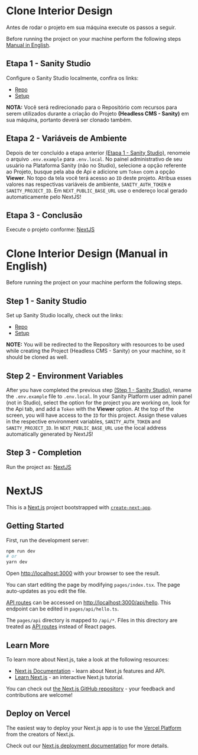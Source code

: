 # Clone Interior Design

Antes de rodar o projeto em sua máquina execute os passos a seguir.

Before running the project on your machine perform the following steps [Manual in English](#clone-interior-design-manual-in-english).

## Etapa 1 - Sanity Studio
Configure o Sanity Studio localmente, confira os links:
* [Repo](https://github.com/vini-cabral/clone-interior-design-sanity)
* [Setup](https://github.com/vini-cabral/clone-interior-design-sanity#fluxo-de-instala%C3%A7%C3%A3ouso-do-sanity-studio-sanity-studio-v2)

__NOTA:__ Você será redirecionado para o Repositório com recursos para serem utilizados durante a criação do Projeto __(Headless CMS - Sanity)__ em sua máquina, portanto deverá ser clonado também.

## Etapa 2 - Variáveis de Ambiente
Depois de ter concluído a etapa anterior [(Etapa 1 - Sanity Studio)](#etapa-1---sanity-studio), renomeie o arquivo `.env.example` para `.env.local`. No painel administrativo de seu usuário na Plataforma Sanity (não no Studio), selecione a opção referente ao Projeto, busque pela aba de Api e adicione um `Token` com a opção __Viewer__. No topo da tela você terá acesso ao `ID` deste projeto. Atribua esses valores nas respectivas variáveis de ambiente, `SANITY_AUTH_TOKEN` e `SANITY_PROJECT_ID`. Em `NEXT_PUBLIC_BASE_URL` use o endereço local gerado automaticamente pelo NextJS!

## Etapa 3 - Conclusão
Execute o projeto conforme: [NextJS](#nextjs)

# Clone Interior Design (Manual in English)

Before running the project on your machine perform the following steps.

## Step 1 - Sanity Studio
Set up Sanity Studio locally, check out the links:
* [Repo](https://github.com/vini-cabral/clone-interior-design-sanity)
* [Setup](https://github.com/vini-cabral/clone-interior-design-sanity#sanity-studio-installation-and-use-manual-sanity-studio-v2)

__NOTE:__ You will be redirected to the Repository with resources to be used while creating the Project (Headless CMS - Sanity) on your machine, so it should be cloned as well.

## Step 2 - Environment Variables
After you have completed the previous step [(Step 1 - Sanity Studio)](#step-1---sanity-studio), rename the `.env.example` file to `.env.local`. In your Sanity Platform user admin panel (not in Studio), select the option for the project you are working on, look for the Api tab, and add a `Token` with the __Viewer__ option. At the top of the screen, you will have access to the `ID` for this project. Assign these values in the respective environment variables, `SANITY_AUTH_TOKEN` and `SANITY_PROJECT_ID`. In `NEXT_PUBLIC_BASE_URL` use the local address automatically generated by NextJS!

## Step 3 - Completion
Run the project as: [NextJS](#nextjs)

# NextJS

This is a [Next.js](https://nextjs.org/) project bootstrapped with [`create-next-app`](https://github.com/vercel/next.js/tree/canary/packages/create-next-app).

## Getting Started

First, run the development server:

```bash
npm run dev
# or
yarn dev
```

Open [http://localhost:3000](http://localhost:3000) with your browser to see the result.

You can start editing the page by modifying `pages/index.tsx`. The page auto-updates as you edit the file.

[API routes](https://nextjs.org/docs/api-routes/introduction) can be accessed on [http://localhost:3000/api/hello](http://localhost:3000/api/hello). This endpoint can be edited in `pages/api/hello.ts`.

The `pages/api` directory is mapped to `/api/*`. Files in this directory are treated as [API routes](https://nextjs.org/docs/api-routes/introduction) instead of React pages.

## Learn More

To learn more about Next.js, take a look at the following resources:

- [Next.js Documentation](https://nextjs.org/docs) - learn about Next.js features and API.
- [Learn Next.js](https://nextjs.org/learn) - an interactive Next.js tutorial.

You can check out [the Next.js GitHub repository](https://github.com/vercel/next.js/) - your feedback and contributions are welcome!

## Deploy on Vercel

The easiest way to deploy your Next.js app is to use the [Vercel Platform](https://vercel.com/new?utm_medium=default-template&filter=next.js&utm_source=create-next-app&utm_campaign=create-next-app-readme) from the creators of Next.js.

Check out our [Next.js deployment documentation](https://nextjs.org/docs/deployment) for more details.
